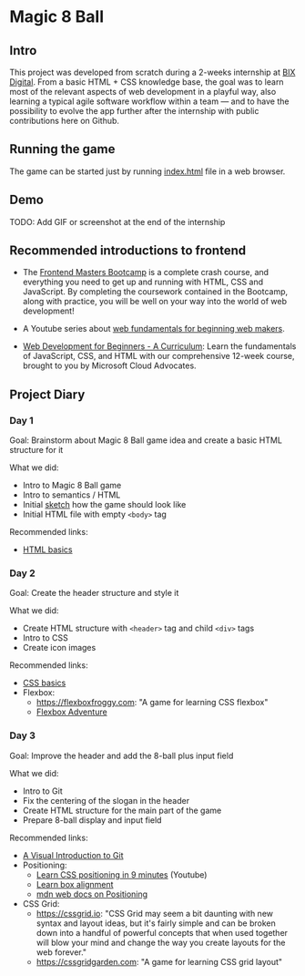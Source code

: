 # Magic 8 Ball

## Intro

This project was developed from scratch during a 2-weeks internship at [BIX Digital](https://www.bix-digital.com/). From a basic HTML + CSS knowledge base, the goal was to learn most of the relevant aspects of web development in a playful way, also learning a typical agile software workflow within a team — and to have the possibility to evolve the app further after the internship with public contributions here on Github.

## Running the game

The game can be started just by running [index.html](index.html) file in a web browser.

## Demo

TODO: Add GIF or screenshot at the end of the internship

## Recommended introductions to frontend

- The [Frontend Masters Bootcamp](https://frontendmasters.com/bootcamp/) is a complete crash course, and everything you need to get up and running with HTML, CSS and JavaScript. By completing the coursework contained in the Bootcamp, along with practice, you will be well on your way into the world of web development!

- A Youtube series about [web fundamentals for beginning web makers](https://www.youtube.com/playlist?list=PLo3w8EB99pqLEopnunz-dOOBJ8t-Wgt2g).

- [Web Development for Beginners - A Curriculum](https://microsoft.github.io/Web-Dev-For-Beginners/#/): Learn the fundamentals of JavaScript, CSS, and HTML with our comprehensive 12-week course, brought to you by Microsoft Cloud Advocates.

## Project Diary

### Day 1

Goal: Brainstorm about Magic 8 Ball game idea and create a basic HTML structure for it

What we did:

- Intro to Magic 8 Ball game
- Intro to semantics / HTML
- Initial [sketch](ui-sketch.png) how the game should look like
- Initial HTML file with empty `<body>` tag

Recommended links:
- [HTML basics](https://developer.mozilla.org/en-US/docs/Learn/Getting_started_with_the_web/HTML_basics)


### Day 2

Goal: Create the header structure and style it

What we did:

- Create HTML structure with `<header>` tag and child `<div>` tags
- Intro to CSS
- Create icon images

Recommended links:
- [CSS basics](https://developer.mozilla.org/en-US/docs/Learn/Getting_started_with_the_web/CSS_basics)
- Flexbox:
  - https://flexboxfroggy.com: "A game for learning CSS flexbox"
  - [Flexbox Adventure](https://codingfantasy.com/games/flexboxadventure/play)

### Day 3

Goal: Improve the header and add the 8-ball plus input field

What we did:
- Intro to Git
- Fix the centering of the slogan in the header
- Create HTML structure for the main part of the game
- Prepare 8-ball display and input field

Recommended links:
- [A Visual Introduction to Git](https://medium.com/@ashk3l/a-visual-introduction-to-git-9fdca5d3b43a)
- Positioning:
  - [Learn CSS positioning in 9 minutes](https://www.youtube.com/watch?v=jx5jmI0UlXU) (Youtube)
  - [Learn box alignment](https://ishadeed.com/article/learn-box-alignment/)
  - [mdn web docs on Positioning](https://developer.mozilla.org/en-US/docs/Learn/CSS/CSS_layout/Positioning)
- CSS Grid:
  - https://cssgrid.io: "CSS Grid may seem a bit daunting with new syntax and layout ideas, but it's fairly simple and can be broken down into a handful of powerful concepts that when used together will blow your mind and change the way you create layouts for the web forever."
  - https://cssgridgarden.com: "A game for learning CSS grid layout"

